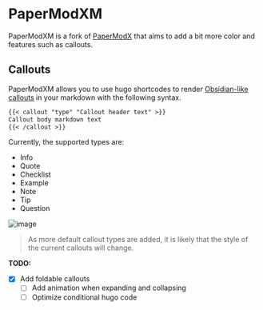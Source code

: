 # PaperModXM

PaperModXM is a fork of [PaperModX](https://github.com/reorx/hugo-PaperModX) that aims to add a bit more color and features such as callouts.

## Callouts

PaperModXM allows you to use hugo shortcodes to render [Obsidian-like callouts](https://help.obsidian.md/Editing+and+formatting/Callouts) in your markdown with the following syntax.

```markdown
{{< callout "type" "Callout header text" >}}
Callout body markdown text
{{< /callout >}}
```

Currently, the supported types are:
- Info
- Quote
- Checklist
- Example
- Note
- Tip
- Question

![image](https://user-images.githubusercontent.com/88267614/230756378-69030297-20a4-4ede-8292-f7d0b151c892.png)

> As more default callout types are added, it is likely that the style of the current callouts will change.

**TODO:**
- [x] Add foldable callouts
  - [ ] Add animation when expanding and collapsing
  - [ ] Optimize conditional hugo code
